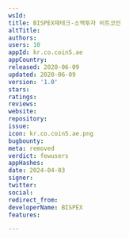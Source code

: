 ```yaml
---
wsId: 
title: BISPEX재테크-소액투자 비트코인
altTitle: 
authors: 
users: 10
appId: kr.co.coin5.ae
appCountry: 
released: 2020-06-09
updated: 2020-06-09
version: '1.0'
stars: 
ratings: 
reviews: 
website: 
repository: 
issue: 
icon: kr.co.coin5.ae.png
bugbounty: 
meta: removed
verdict: fewusers
appHashes: 
date: 2024-04-03
signer: 
twitter: 
social: 
redirect_from: 
developerName: BISPEX
features: 

---
```


